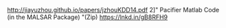 http://jiayuzhou.github.io/papers/jzhouKDD14.pdf
2]" Pacifier Matlab Code (in the MALSAR Package) "(Zip)
https://lnkd.in/gB8RFH9
